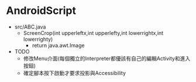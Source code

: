 # AndroidScript
- src/ABC.java
  - ScreenCrop(int upperleftx,int upperlefty,int lowerrightx,int lowerrighty)
    - return java.awt.Image  
- TODO
  - 修改Menu介面(每個獨立的Interpreter都優該有自己的編輯Activity和進入按鈕)
  - 確定腳本按下啟動才要求投影與Accessibility
